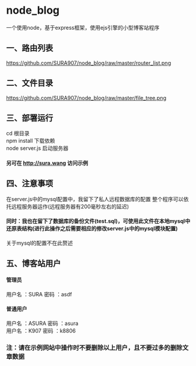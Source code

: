 # node_blog

一个使用node，基于express框架，使用ejs引擎的小型博客站程序

## 一、路由列表

https://github.com/SURA907/node_blog/raw/master/router_list.png

## 二、文件目录

https://github.com/SURA907/node_blog/raw/master/file_tree.png

## 三、部署运行
 cd 根目录<br>
 npm install        下载依赖<br>
 node server.js     启动服务器<br>

 #### 另可在 http://sura.wang 访问示例

## 四、注意事项
 在server.js中的mysql配置中，我留下了私人远程数据库的配置
 整个程序可以依托远程服务器运作(远程服务器有200毫秒左右的延迟)
 #### 同时：我也在留下了数据库的备份文件(test.sql)，可使用此文件在本地mysql中还原表结构(进行此操作之后需要相应的修改server.js中的mysql模块配置)
 关于mysql的配置不在此赘述

## 五、博客站用户
 #### 管理员
 用户名 ：SURA     密码 ：asdf
 #### 普通用户
 用户名 ：ASURA    密码 ：asura<br>
 用户名 ：K907     密码 ：k8806

### 注：请在示例网站中操作时不要删除以上用户，且不要过多的删除文章数据